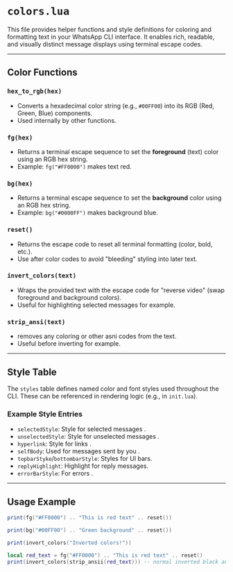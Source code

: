 # `colors.lua`

This file provides helper functions and style definitions for coloring and formatting text in your WhatsApp CLI interface. It enables rich, readable, and visually distinct message displays using terminal escape codes.

---

## Color Functions

### `hex_to_rgb(hex)`

- Converts a hexadecimal color string (e.g., `#00FF00`) into its RGB (Red, Green, Blue) components.
- Used internally by other functions.

### `fg(hex)`

- Returns a terminal escape sequence to set the **foreground** (text) color using an RGB hex string.
- Example: `fg("#FF0000")` makes text red.

### `bg(hex)`

- Returns a terminal escape sequence to set the **background** color using an RGB hex string.
- Example: `bg("#0000FF")` makes background blue.

### `reset()`

- Returns the escape code to reset all terminal formatting (color, bold, etc.).
- Use after color codes to avoid "bleeding" styling into later text.

### `invert_colors(text)`

- Wraps the provided text with the escape code for "reverse video" (swap foreground and background colors).
- Useful for highlighting selected messages for example.

### `strip_ansi(text)`

- removes any coloring or other asni codes from the text.
- Useful before inverting for example.

---

## Style Table

The `styles` table defines named color and font styles used throughout the CLI. These can be referenced in rendering logic (e.g., in `init.lua`).

### Example Style Entries

- `selectedStyle`: Style for selected messages .
- `unselectedStyle`: Style for unselected messages .
- `hyperlink`: Style for links .
- `selfBody`: Used for messages sent by you .
- `topbarStyke`/`bottombarStyle`: Styles for UI bars.
- `replyHighlight`: Highlight for reply messages.
- `errorBarStyle`: For errors .

---

## Usage Example

```lua
print(fg("#FF0000") .. "This is red text" .. reset())

print(bg("#00FF00") .. "Green background" .. reset())

print(invert_colors("Inverted colors!"))

local red_text = fg("#FF0000") .. "This is red text" .. reset()
print(invert_colors(strip_ansii(red_text))) -- normal inverted black and white
```
